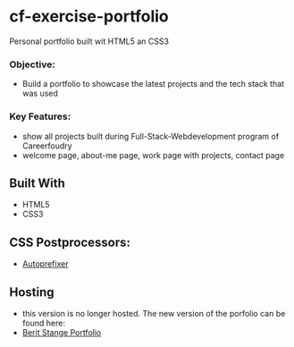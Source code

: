 # cf-exercise-portfolio
Personal portfolio built wit HTML5 an CSS3

### Objective:
- Build a portfolio to showcase the latest projects and the tech stack that was used


### Key Features:
- show all projects built during Full-Stack-Webdevelopment program of Careerfoudry 
- welcome page, about-me page, work page with projects, contact page

## Built With
- HTML5
- CSS3

## CSS Postprocessors:
- [Autoprefixer ](https://autoprefixer.github.io/)

## Hosting
- this version is no longer hosted. The new version of the porfolio can be found here: 
- [Berit Stange Portfolio ](https://berit-stange.github.io/)